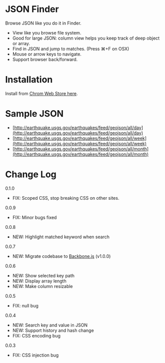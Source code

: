 # JSON Finder

Browse JSON like you do it in Finder.

* View like you browse file system.
* Good for large JSON: column view helps you keep track of deep object or array.
* Find in JSON and jump to matches. (Press ⌘+F on OSX)
* Mouse or arrow keys to navigate.
* Support browser back/forward.

# Installation

Install from [Chrom Web Store here](https://www.google.co.jp/url?sa=t&rct=j&q=&esrc=s&source=web&cd=5&cad=rja&ved=0CE8QFjAE&url=https%3A%2F%2Fchrome.google.com%2Fwebstore%2Fdetail%2Fjson-finder%2Fflhdcaebggmmpnnaljiajhihdfconkbj%3Fhl%3Den&ei=_coZUfLNLoSEkgXHw4HQAQ&usg=AFQjCNG-zm83VZeuSmSP_4D2QuA-OYkPJg&sig2=LJBlfEycUhykYqTQ5vrSYw&bvm=bv.42261806,d.dGI).

# Sample JSON

* [http://earthquake.usgs.gov/earthquakes/feed/geojson/all/day](http://earthquake.usgs.gov/earthquakes/feed/geojson/all/day)
* [http://earthquake.usgs.gov/earthquakes/feed/geojson/all/week](http://earthquake.usgs.gov/earthquakes/feed/geojson/all/week)
* [http://earthquake.usgs.gov/earthquakes/feed/geojson/all/month](http://earthquake.usgs.gov/earthquakes/feed/geojson/all/month)

# Change Log

0.1.0

* FIX: Scoped CSS, stop breaking CSS on other sites.

0.0.9

* FIX: Minor bugs fixed

0.0.8

* NEW: Highlight matched keyword when search

0.0.7

* NEW: Migrate codebase to [Backbone.js](https://github.com/documentcloud/backbone) (v1.0.0)

0.0.6

* NEW: Show selected key path
* NEW: Display array length
* NEW: Make column resizable

0.0.5

* FIX: null bug

0.0.4

* NEW: Search key and value in JSON
* NEW: Support history and hash change
* FIX: CSS encoding bug

0.0.3

* FIX: CSS injection bug
